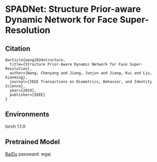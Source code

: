 # SPADNet: Structure Prior-aware Dynamic Network for Face Super-Resolution



## Citation 
```
@article{wang2024structure,
  title={Structure Prior-Aware Dynamic Network for Face Super-Resolution},
  author={Wang, Chenyang and Jiang, Junjun and Jiang, Kui and Liu, Xianming},
  journal={IEEE Transactions on Biometrics, Behavior, and Identity Science},
  year={2024},
  publisher={IEEE}
}
```
## Environments
torch 1.1.0
## Pretrained Model
 [BaiDu](https://pan.baidu.com/s/1WRTL-HL7ZSigBEFWftigew) passward: wgaj
